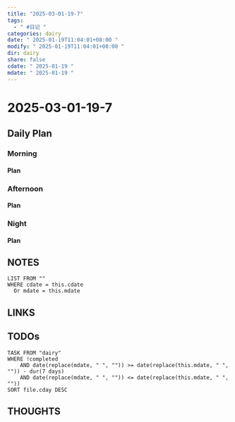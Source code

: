 ```yaml
---
title: "2025-03-01-19-7"
tags:
  - " #日记 "
categories: dairy
date: " 2025-01-19T11:04:01+08:00 "
modify: " 2025-01-19T11:04:01+08:00 "
dir: dairy
share: false
cdate: " 2025-01-19 "
mdate: " 2025-01-19 "
---
```


# 2025-03-01-19-7

## Daily Plan

### Morning

#### Plan

### Afternoon

#### Plan

### Night

#### Plan

## NOTES

```dataview
LIST FROM "" 
WHERE cdate = this.cdate
  Or mdate = this.mdate
```

## LINKS

## TODOs

```dataview
TASK FROM "dairy" 
WHERE !completed 
	AND date(replace(mdate, " ", "")) >= date(replace(this.mdate, " ", "")) - dur(7 days) 
	AND date(replace(mdate, " ", "")) <= date(replace(this.mdate, " ", ""))
SORT file.cday DESC
```

## THOUGHTS
